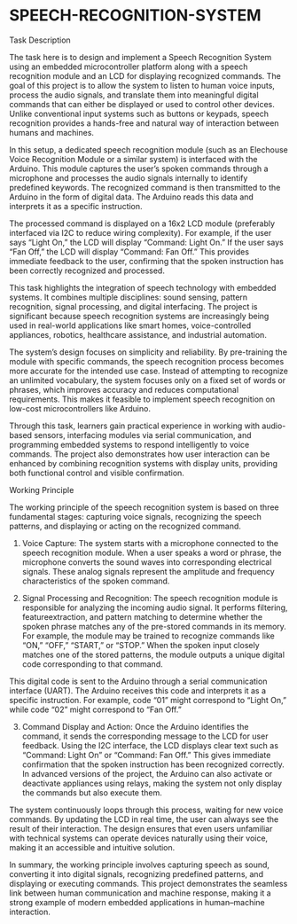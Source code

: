# SPEECH-RECOGNITION-SYSTEM

Task Description

The task here is to design and implement a Speech Recognition System using an embedded microcontroller platform along
with a speech recognition module and an LCD for displaying recognized commands. The goal of this project is to allow the
system to listen to human voice inputs, process the audio signals, and translate them into meaningful digital commands
that can either be displayed or used to control other devices. Unlike conventional input systems such as buttons or
keypads, speech recognition provides a hands-free and natural way of interaction between humans and machines.

In this setup, a dedicated speech recognition module (such as an Elechouse Voice Recognition Module or a similar system)
is interfaced with the Arduino. This module captures the user’s spoken commands through a microphone and processes the
audio signals internally to identify predefined keywords. The recognized command is then transmitted to the Arduino in
the form of digital data. The Arduino reads this data and interprets it as a specific instruction.

The processed command is displayed on a 16x2 LCD module (preferably interfaced via I2C to reduce wiring complexity). For
example, if the user says “Light On,” the LCD will display “Command: Light On.” If the user says “Fan Off,” the LCD will
display “Command: Fan Off.” This provides immediate feedback to the user, confirming that the spoken instruction has been
correctly recognized and processed.

This task highlights the integration of speech technology with embedded systems. It combines multiple disciplines: sound
sensing, pattern recognition, signal processing, and digital interfacing. The project is significant because speech
recognition systems are increasingly being used in real-world applications like smart homes, voice-controlled appliances,
robotics, healthcare assistance, and industrial automation.

The system’s design focuses on simplicity and reliability. By pre-training the module with specific commands, the speech
recognition process becomes more accurate for the intended use case. Instead of attempting to recognize an unlimited
vocabulary, the system focuses only on a fixed set of words or phrases, which improves accuracy and reduces computational
requirements. This makes it feasible to implement speech recognition on low-cost microcontrollers like Arduino.

Through this task, learners gain practical experience in working with audio-based sensors, interfacing modules via serial
communication, and programming embedded systems to respond intelligently to voice commands. The project also demonstrates
how user interaction can be enhanced by combining recognition systems with display units, providing both functional
control and visible confirmation.


Working Principle

The working principle of the speech recognition system is based on three fundamental stages: capturing voice signals,
recognizing the speech patterns, and displaying or acting on the recognized command.

1. Voice Capture:
The system starts with a microphone connected to the speech recognition module. When a user speaks a word or phrase, the
microphone converts the sound waves into corresponding electrical signals. These analog signals represent the amplitude
and frequency characteristics of the spoken command.


3. Signal Processing and Recognition:
The speech recognition module is responsible for analyzing the incoming audio signal. It performs filtering,
featureextraction, and pattern matching to determine whether the spoken phrase matches any of the pre-stored commands in
its memory. For example, the module may be trained to recognize commands like “ON,” “OFF,” “START,” or “STOP.” When the
spoken input closely matches one of the stored patterns, the module outputs a unique digital code corresponding to that
command.

This digital code is sent to the Arduino through a serial communication interface (UART). The Arduino receives this code
and interprets it as a specific instruction. For example, code “01” might correspond to “Light On,” while code “02” might
correspond to “Fan Off.”


3. Command Display and Action:
Once the Arduino identifies the command, it sends the corresponding message to the LCD for user feedback. Using the I2C
interface, the LCD displays clear text such as “Command: Light On” or “Command: Fan Off.” This gives immediate
confirmation that the spoken instruction has been recognized correctly. In advanced versions of the project, the Arduino
can also activate or deactivate appliances using relays, making the system not only display the commands but also execute
them.

The system continuously loops through this process, waiting for new voice commands. By updating the LCD in real time, the
user can always see the result of their interaction. The design ensures that even users unfamiliar with technical systems
can operate devices naturally using their voice, making it an accessible and intuitive solution.

In summary, the working principle involves capturing speech as sound, converting it into digital signals, recognizing
predefined patterns, and displaying or executing commands. This project demonstrates the seamless link between human
communication and machine response, making it a strong example of modern embedded applications in human–machine
interaction.
